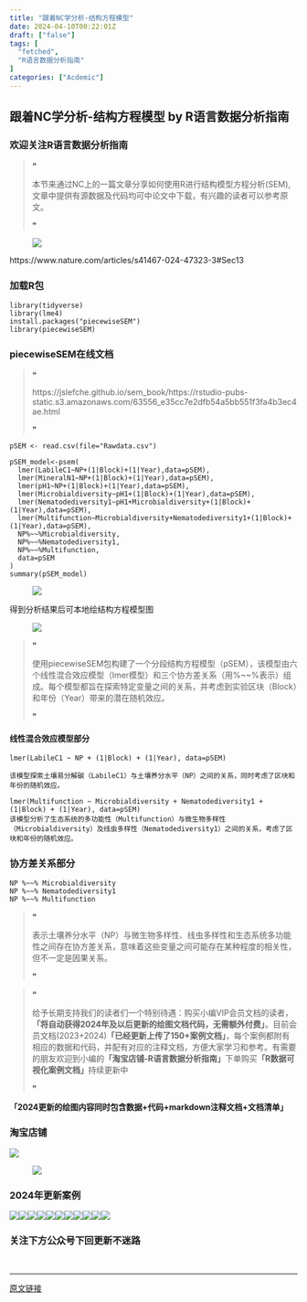```yaml
---
title: "跟着NC学分析-结构方程模型"
date: 2024-04-10T00:22:01Z
draft: ["false"]
tags: [
  "fetched",
  "R语言数据分析指南"
]
categories: ["Acdemic"]
---
```

跟着NC学分析-结构方程模型 by R语言数据分析指南
------
<div><section data-tool="mdnice编辑器" data-website="https://www.mdnice.com"><h3 data-tool="mdnice编辑器"><span></span><span><span></span>欢迎关注R语言数据分析指南</span><span></span></h3><blockquote data-tool="mdnice编辑器"><span>❝</span><p>本节来通过NC上的一篇文章分享如何使用R进行结构模型方程分析(SEM),文章中提供有源数据及代码均可中论文中下载，有兴趣的读者可以参考原文。</p><span>❞</span></blockquote><figure data-tool="mdnice编辑器"><img data-imgfileid="100027165" data-ratio="0.4009259259259259" data-src="https://mmbiz.qpic.cn/mmbiz_png/EibnicgwScTAY6DwpHibedlDBu7GcRqWHzT2D096yRkGgdb0a8grXy61BffJGr30gzRN0enyZxoOKBV3JcgsXKUqw/640?wx_fmt=png&amp;from=appmsg" data-type="png" data-w="1080" src="https://mmbiz.qpic.cn/mmbiz_png/EibnicgwScTAY6DwpHibedlDBu7GcRqWHzT2D096yRkGgdb0a8grXy61BffJGr30gzRN0enyZxoOKBV3JcgsXKUqw/640?wx_fmt=png&amp;from=appmsg"></figure><p data-tool="mdnice编辑器">https://www.nature.com/articles/s41467-024-47323-3#Sec13</p><h3 data-tool="mdnice编辑器"><span></span><span><span></span>加载R包</span><span></span></h3><pre data-tool="mdnice编辑器"><span></span><code><span>library</span>(tidyverse)<br><span>library</span>(lme4)<br>install.packages(<span>"piecewiseSEM"</span>)<br><span>library</span>(piecewiseSEM)<br></code></pre><h3 data-tool="mdnice编辑器"><span></span><span><span></span>piecewiseSEM在线文档</span><span></span></h3><blockquote data-tool="mdnice编辑器"><span>❝</span><p>https://jslefche.github.io/sem_book/https://rstudio-pubs-static.s3.amazonaws.com/63556_e35cc7e2dfb54a5bb551f3fa4b3ec4ae.html</p><span>❞</span></blockquote><pre data-tool="mdnice编辑器"><span></span><code>pSEM &lt;- read.csv(file=<span>"Rawdata.csv"</span>)<br><br>pSEM_model&lt;-psem(<br>  lmer(LabileC1~NP+(<span>1</span>|Block)+(<span>1</span>|Year),data=pSEM),<br>  lmer(MineralN1~NP+(<span>1</span>|Block)+(<span>1</span>|Year),data=pSEM),<br>  lmer(pH1~NP+(<span>1</span>|Block)+(<span>1</span>|Year),data=pSEM),<br>  lmer(Microbialdiversity~pH1+(<span>1</span>|Block)+(<span>1</span>|Year),data=pSEM),<br>  lmer(Nematodediversity1~pH1+Microbialdiversity+(<span>1</span>|Block)+(<span>1</span>|Year),data=pSEM),<br>  lmer(Multifunction~Microbialdiversity+Nematodediversity1+(<span>1</span>|Block)+(<span>1</span>|Year),data=pSEM),<br>  NP%~~%Microbialdiversity,<br>  NP%~~%Nematodediversity1,<br>  NP%~~%Multifunction,<br>  data=pSEM<br>)<br>summary(pSEM_model)<br></code></pre><figure data-tool="mdnice编辑器"><img data-imgfileid="100027168" data-ratio="0.6" data-src="https://mmbiz.qpic.cn/mmbiz_png/EibnicgwScTAY6DwpHibedlDBu7GcRqWHzTfpzg0Ytc4aCt9yRQfjW2wfReWw6RL8v4h8VrNXPLyRAKkzRibcJ9Cgg/640?wx_fmt=png&amp;from=appmsg" data-type="png" data-w="1080" src="https://mmbiz.qpic.cn/mmbiz_png/EibnicgwScTAY6DwpHibedlDBu7GcRqWHzTfpzg0Ytc4aCt9yRQfjW2wfReWw6RL8v4h8VrNXPLyRAKkzRibcJ9Cgg/640?wx_fmt=png&amp;from=appmsg"></figure><p data-tool="mdnice编辑器">得到分析结果后可本地绘结构方程模型图</p><figure data-tool="mdnice编辑器"><img data-imgfileid="100027166" data-ratio="0.9857723577235772" data-src="https://mmbiz.qpic.cn/mmbiz_png/EibnicgwScTAY6DwpHibedlDBu7GcRqWHzTs9PZT2P8sSMPGJYibIGw6pvyeTsqwUSQXmmXBnfrycUAH8Pib6ia0F5xg/640?wx_fmt=png&amp;from=appmsg" data-type="png" data-w="984" src="https://mmbiz.qpic.cn/mmbiz_png/EibnicgwScTAY6DwpHibedlDBu7GcRqWHzTs9PZT2P8sSMPGJYibIGw6pvyeTsqwUSQXmmXBnfrycUAH8Pib6ia0F5xg/640?wx_fmt=png&amp;from=appmsg"></figure><blockquote data-tool="mdnice编辑器"><span>❝</span><p>使用piecewiseSEM包构建了一个分段结构方程模型（pSEM），该模型由六个线性混合效应模型（lmer模型）和三个协方差关系（用%~~%表示）组成。每个模型都旨在探索特定变量之间的关系，并考虑到实验区块（Block）和年份（Year）带来的潜在随机效应。</p><span>❞</span></blockquote><h4 data-tool="mdnice编辑器"><span></span><span><span></span>线性混合效应模型部分</span><span></span></h4><pre data-tool="mdnice编辑器"><span></span><code>lmer(LabileC1 ~ NP + (1|Block) + (1|Year), data=pSEM)<br><br>该模型探索土壤易分解碳（LabileC1）与土壤养分水平（NP）之间的关系，同时考虑了区块和年份的随机效应。<br></code></pre><pre data-tool="mdnice编辑器"><span></span><code>lmer(Multifunction ~ Microbialdiversity + Nematodediversity1 + (1|Block) + (1|Year), data=pSEM) <br>该模型分析了生态系统的多功能性（Multifunction）与微生物多样性（Microbialdiversity）及线虫多样性（Nematodediversity1）之间的关系，考虑了区块和年份的随机效应。<br></code></pre><h3 data-tool="mdnice编辑器"><span></span><span><span></span>协方差关系部分</span><span></span></h3><pre data-tool="mdnice编辑器"><span></span><code>NP %~~% Microbialdiversity<br>NP %~~% Nematodediversity1<br>NP %~~% Multifunction<br></code></pre><blockquote data-tool="mdnice编辑器"><span>❝</span><p>表示土壤养分水平（NP）与微生物多样性、线虫多样性和生态系统多功能性之间存在协方差关系，意味着这些变量之间可能存在某种程度的相关性，但不一定是因果关系。</p><span>❞</span></blockquote><blockquote data-tool="mdnice编辑器"><span>❝</span><p>给予长期支持我们的读者们一个特别待遇：购买小编VIP会员文档的读者，<strong>「将自动获得2024年及以后更新的绘图文档代码，无需额外付费」</strong>。目前会员文档(2023+2024)<strong>「已经更新上传了150+案例文档」</strong>，每个案例都附有相应的数据和代码，并配有对应的注释文档，方便大家学习和参考。有需要的朋友欢迎到小编的<strong>「淘宝店铺-R语言数据分析指南」</strong>下单购买<strong>「R数据可视化案例文档」</strong>持续更新中</p><span>❞</span></blockquote><p data-tool="mdnice编辑器"><strong>「2024更新的绘图内容同时包含数据+代码+markdown注释文档+文档清单」</strong></p><h3 data-tool="mdnice编辑器"><span></span><span><span></span>淘宝店铺</span><span></span></h3><p><img data-galleryid="" data-imgfileid="100019415" data-ratio="1.0210420841683367" data-s="300,640" data-src="https://mmbiz.qpic.cn/mmbiz_jpg/EibnicgwScTAbvhPDLGT8NaialEsht92PTYNJWpmVLfoYGic1uha5FyBrDCibibZCLjiazgvpT1XcdwibfVywD2el0VAgg/640?wx_fmt=jpeg" data-type="jpeg" data-w="998" src="https://mmbiz.qpic.cn/mmbiz_jpg/EibnicgwScTAbvhPDLGT8NaialEsht92PTYNJWpmVLfoYGic1uha5FyBrDCibibZCLjiazgvpT1XcdwibfVywD2el0VAgg/640?wx_fmt=jpeg"></p><figure data-tool="mdnice编辑器"><img data-imgfileid="100027167" data-ratio="0.6175925925925926" data-src="https://mmbiz.qpic.cn/mmbiz_png/EibnicgwScTAY6DwpHibedlDBu7GcRqWHzTgmNnicphslmBibc95GJEcXcJvfEgCKRIR1a9zmJ6UyLF5kNAn4yz9hKQ/640?wx_fmt=png&amp;from=appmsg" data-type="png" data-w="1080" src="https://mmbiz.qpic.cn/mmbiz_png/EibnicgwScTAY6DwpHibedlDBu7GcRqWHzTgmNnicphslmBibc95GJEcXcJvfEgCKRIR1a9zmJ6UyLF5kNAn4yz9hKQ/640?wx_fmt=png&amp;from=appmsg"></figure><h3 data-tool="mdnice编辑器"><span></span><span><span></span>2024年更新案例</span><span></span></h3><p data-tool="mdnice编辑器"><img data-imgfileid="100027164" data-ratio="0.4255555555555556" data-src="https://mmbiz.qpic.cn/mmbiz_png/EibnicgwScTAY6DwpHibedlDBu7GcRqWHzTRib0G3TKdPF3QfmNKrb0iaMg4PeocC0A2a6LRoxUe4Xb1N3w2xiane4pw/640?wx_fmt=png&amp;from=appmsg" data-type="png" data-w="900" src="https://mmbiz.qpic.cn/mmbiz_png/EibnicgwScTAY6DwpHibedlDBu7GcRqWHzTRib0G3TKdPF3QfmNKrb0iaMg4PeocC0A2a6LRoxUe4Xb1N3w2xiane4pw/640?wx_fmt=png&amp;from=appmsg"><img data-imgfileid="100027170" data-ratio="0.4255555555555556" data-src="https://mmbiz.qpic.cn/mmbiz_png/EibnicgwScTAY6DwpHibedlDBu7GcRqWHzTIX7T7iawLV0DJfCV5PmwZkdUJQjVDfgGU46ncnRMmxdvmGbwM4XR7pg/640?wx_fmt=png&amp;from=appmsg" data-type="png" data-w="900" src="https://mmbiz.qpic.cn/mmbiz_png/EibnicgwScTAY6DwpHibedlDBu7GcRqWHzTIX7T7iawLV0DJfCV5PmwZkdUJQjVDfgGU46ncnRMmxdvmGbwM4XR7pg/640?wx_fmt=png&amp;from=appmsg"><img data-imgfileid="100027171" data-ratio="0.4255555555555556" data-src="https://mmbiz.qpic.cn/mmbiz_png/EibnicgwScTAY6DwpHibedlDBu7GcRqWHzT9josIxjhThsWhThmvT040vX8Gj2ibiaP3BNuvkeO5aBjG8dmMR8SxN1Q/640?wx_fmt=png&amp;from=appmsg" data-type="png" data-w="900" src="https://mmbiz.qpic.cn/mmbiz_png/EibnicgwScTAY6DwpHibedlDBu7GcRqWHzT9josIxjhThsWhThmvT040vX8Gj2ibiaP3BNuvkeO5aBjG8dmMR8SxN1Q/640?wx_fmt=png&amp;from=appmsg"><img data-imgfileid="100027172" data-ratio="0.4255555555555556" data-src="https://mmbiz.qpic.cn/mmbiz_png/EibnicgwScTAY6DwpHibedlDBu7GcRqWHzTN4jKw7afXK1Wg16k9mbQra38oTYBY9tma5twA9uHUl5Ly5ddHraqibA/640?wx_fmt=png&amp;from=appmsg" data-type="png" data-w="900" src="https://mmbiz.qpic.cn/mmbiz_png/EibnicgwScTAY6DwpHibedlDBu7GcRqWHzTN4jKw7afXK1Wg16k9mbQra38oTYBY9tma5twA9uHUl5Ly5ddHraqibA/640?wx_fmt=png&amp;from=appmsg"><img data-imgfileid="100027173" data-ratio="0.4255555555555556" data-src="https://mmbiz.qpic.cn/mmbiz_png/EibnicgwScTAY6DwpHibedlDBu7GcRqWHzT4XQvwyc9QFzebyLtYOJktaA17ff6oHQyibAlsNib98xlicZrWwCgicAIDQ/640?wx_fmt=png&amp;from=appmsg" data-type="png" data-w="900" src="https://mmbiz.qpic.cn/mmbiz_png/EibnicgwScTAY6DwpHibedlDBu7GcRqWHzT4XQvwyc9QFzebyLtYOJktaA17ff6oHQyibAlsNib98xlicZrWwCgicAIDQ/640?wx_fmt=png&amp;from=appmsg"><img data-imgfileid="100027169" data-ratio="0.4255555555555556" data-src="https://mmbiz.qpic.cn/mmbiz_png/EibnicgwScTAY6DwpHibedlDBu7GcRqWHzTc3IVqnz2It51ntHpO7v3v03j27kAHQQLaomZPx9pTbelReOawfrHLg/640?wx_fmt=png&amp;from=appmsg" data-type="png" data-w="900" src="https://mmbiz.qpic.cn/mmbiz_png/EibnicgwScTAY6DwpHibedlDBu7GcRqWHzTc3IVqnz2It51ntHpO7v3v03j27kAHQQLaomZPx9pTbelReOawfrHLg/640?wx_fmt=png&amp;from=appmsg"><img data-imgfileid="100027175" data-ratio="0.4255555555555556" data-src="https://mmbiz.qpic.cn/mmbiz_png/EibnicgwScTAY6DwpHibedlDBu7GcRqWHzTXD733WJlrNlNBkuo1icOPHzicvXB6oxBBwdG2WoNApOeWnicrhUy3TBgA/640?wx_fmt=png&amp;from=appmsg" data-type="png" data-w="900" src="https://mmbiz.qpic.cn/mmbiz_png/EibnicgwScTAY6DwpHibedlDBu7GcRqWHzTXD733WJlrNlNBkuo1icOPHzicvXB6oxBBwdG2WoNApOeWnicrhUy3TBgA/640?wx_fmt=png&amp;from=appmsg"><img data-imgfileid="100027174" data-ratio="0.4255555555555556" data-src="https://mmbiz.qpic.cn/mmbiz_png/EibnicgwScTAY6DwpHibedlDBu7GcRqWHzT0Gx0Q8H10efuSXXvNnx1LP1Lf0kfO3WZyonIrYEG2GwpAz2jyskXJA/640?wx_fmt=png&amp;from=appmsg" data-type="png" data-w="900" src="https://mmbiz.qpic.cn/mmbiz_png/EibnicgwScTAY6DwpHibedlDBu7GcRqWHzT0Gx0Q8H10efuSXXvNnx1LP1Lf0kfO3WZyonIrYEG2GwpAz2jyskXJA/640?wx_fmt=png&amp;from=appmsg"><img data-imgfileid="100027177" data-ratio="0.4255555555555556" data-src="https://mmbiz.qpic.cn/mmbiz_png/EibnicgwScTAY6DwpHibedlDBu7GcRqWHzTcSiaSIFUw5Qstqx8RSXgMznqEnXibNBF0HfPOTglAAtBusvUEsuicp4icw/640?wx_fmt=png&amp;from=appmsg" data-type="png" data-w="900" src="https://mmbiz.qpic.cn/mmbiz_png/EibnicgwScTAY6DwpHibedlDBu7GcRqWHzTcSiaSIFUw5Qstqx8RSXgMznqEnXibNBF0HfPOTglAAtBusvUEsuicp4icw/640?wx_fmt=png&amp;from=appmsg"><img data-imgfileid="100027178" data-ratio="0.4255555555555556" data-src="https://mmbiz.qpic.cn/mmbiz_png/EibnicgwScTAY6DwpHibedlDBu7GcRqWHzTOJXibqiaCiboLgIPJPBN83Q52Ro6VrsUlicyibj9y8wtFiaefibtgEteWE62A/640?wx_fmt=png&amp;from=appmsg" data-type="png" data-w="900" src="https://mmbiz.qpic.cn/mmbiz_png/EibnicgwScTAY6DwpHibedlDBu7GcRqWHzTOJXibqiaCiboLgIPJPBN83Q52Ro6VrsUlicyibj9y8wtFiaefibtgEteWE62A/640?wx_fmt=png&amp;from=appmsg"><img data-imgfileid="100027176" data-ratio="0.4255555555555556" data-src="https://mmbiz.qpic.cn/mmbiz_png/EibnicgwScTAY6DwpHibedlDBu7GcRqWHzTFcfk0XUTEFETPnCvM3S2bm5kKxF7q62iboIsy7n00qKUaicIXnCP8jaw/640?wx_fmt=png&amp;from=appmsg" data-type="png" data-w="900" src="https://mmbiz.qpic.cn/mmbiz_png/EibnicgwScTAY6DwpHibedlDBu7GcRqWHzTFcfk0XUTEFETPnCvM3S2bm5kKxF7q62iboIsy7n00qKUaicIXnCP8jaw/640?wx_fmt=png&amp;from=appmsg"></p><h3 data-tool="mdnice编辑器"><span></span><span><span></span>关注下方公众号下回更新不迷路</span><span></span></h3><section><mp-common-profile data-pluginname="mpprofile" data-id="Mzg3MzQzNTYzMw==" data-headimg="http://mmbiz.qpic.cn/mmbiz_png/EibnicgwScTAZF0rpeZII9Ltl26VbVagriczTria1fib3XgjwwHEHFjPzkmGpqWDVVHBSzhENictUM2iavAKiaM5lc9USw/0?wx_fmt=png" data-nickname="R语言数据分析指南" data-alias="YanJANtwo" data-signature="R语言重症爱好者，喜欢绘制各种精美的图表，喜欢的小伙伴可以关注我，跟我一起学习" data-from="0" data-is_biz_ban="0"></mp-common-profile></section><p data-tool="mdnice编辑器"><br></p></section><p><mp-style-type data-value="3"></mp-style-type></p></div>  
<hr>
<a href="https://mp.weixin.qq.com/s/NVJmQXUr7QKp4BSuMfKsZw",target="_blank" rel="noopener noreferrer">原文链接</a>
